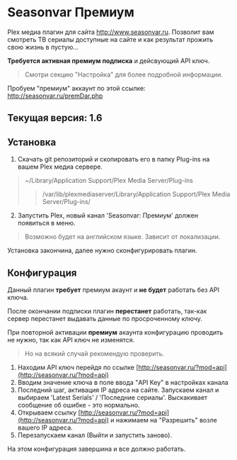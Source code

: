 Seasonvar Премиум
=================

Plex медиа плагин для сайта http://www.seasonvar.ru.
Позволит вам смотреть ТВ сериалы доступные на сайте и как результат прожить свою жизнь в пустую...

__Требуется активная премиум подписка__ и дейсвующий API ключ.
> Смотри секцию "Настройка" для более подробной информации.

Пробуем "премиум" аккаунт по этой ссылке: http://seasonvar.ru/premDar.php

Текущая версия: 1.6
-------------------

Установка
---------

1. Скачать git репозиторий и скопировать его в папку Plug-ins на вашем Plex медиа сервере.
> ~/Library/Application Support/Plex Media Server/Plug-ins
>> /var/lib/plexmediaserver/Library/Application Support/Plex Media Server/Plug-ins/

2. Запустить Plex, новый канал 'Seasonvar: Премиум' должен появиться в меню.
> Возможно будет на английском языке. Зависит от локализации.

Установка закончина, далее нужно сконфигурировать плагин.

Конфигурация
------------

Данный плагин __требует__ премиум акаунт и __не будет__ работать без API ключа.

После окончании подписки плагин __перестанет__ работать, так-как сервер перестанет выдавать данные по просроченному ключу.

При повторной активации __премиум__ акаунта конфигурацию проводить не нужно, так как API ключ не изменятся.
> Но на всякий случай рекомендую проверить.

1. Находим API ключ перейдя по ссылке [http://seasonvar.ru/?mod=api](http://seasonvar.ru/?mod=api)
2. Вводим значение ключа в поле ввода "API Key" в настройках канала
3. Последний шаг, активация IP адреса на сайте. Запускаем канал и выбираем 'Latest Serials' / 'Последние сериалы'. Выскакивает сообщение об ошибке - это нормально.
4. Открываем ссылку [http://seasonvar.ru/?mod=api](http://seasonvar.ru/?mod=api) и нажимаем на "Разрешить" возле вашего IP адреса.
5. Перезапускаем канал (Выйти и запустить заново).

На этом конфигурация завершина и все должно работать.
